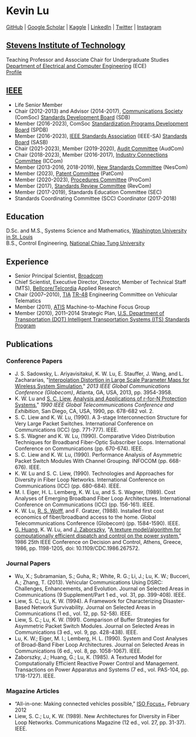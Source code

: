 # Kevin Lu
[GitHub](https://github.com/kevinwlu) | 
[Google Scholar](https://scholar.google.com/citations?user=r3ktnhEAAAAJ) | 
[Kaggle](https://www.kaggle.com/kevinwlu) | 
[LinkedIn](https://www.linkedin.com/in/kevinwlu) | 
[Twitter](https://twitter.com/kevinwlu) |
[Instagram](https://www.instagram.com/kevinwenlu/)
## [Stevens Institute of Technology](https://www.stevens.edu/)
Teaching Professor and Associate Chair for Undergraduate Studies \
[Department of Electrical and Computer Engineering](https://www.stevens.edu/school-engineering-science/departments/electrical-computer-engineering) (ECE) \
[Profile](https://www.stevens.edu/profile/klu2)
## [IEEE](https://www.ieee.org/)
* Life Senior Member
* Chair (2012-2013) and Advisor (2014-2017), [Communications Society](https://www.comsoc.org/) (ComSoc) [Standards Development Board](https://www.comsoc.org/about/boards/standards-development-board) (SDB)
* Member (2016-2023), ComSoc [Standardization Programs Development Board](https://www.comsoc.org/about/boards/standardization-programs-development-board) (SPDB)
* Member (2016-2023), [IEEE Standards Association](https://standards.ieee.org/) (IEEE-SA) [Standards Board](https://standards.ieee.org/about/sasb/) (SASB)
* Chair (2021-2023), Member (2019-2020), [Audit Committee](https://standards.ieee.org/about/sasb/audcom/) (AudCom)
* Chair (2018-2023), Member (2016-2017), [Industry Connections Committee](https://standards.ieee.org/about/bog/iccom/) (ICCom)
* Member (2013-2016, 2018-2019), [New Standards Committee](https://standards.ieee.org/about/sasb/nescom/) (NesCom)
* Member (2023), [Patent Committee](https://standards.ieee.org/about/sasb/patcom/) (PatCom)
* Member (2020-2023), [Procedures Committee](https://standards.ieee.org/about/sasb/procom/) (ProCom)
* Member (2017), [Standards Review Committee](https://standards.ieee.org/about/sasb/revcom/) (RevCom)
* Member (2017-2019), Standards Education Committee (SEC)
* Standards Coordinating Committee (SCC) Coordinator (2017-2018)
## Education
D.Sc. and M.S., Systems Science and Mathematics, [Washington University in St. Louis](https://wustl.edu/) \
B.S., Control Engineering, [National Chiao Tung University](https://en.nycu.edu.tw/)
## Experience
* Senior Principal Scientist, [Broadcom](https://www.broadcom.com/)
* Chief Scientist, Executive Director, Director, Member of Technical Staff (MTS), [Bellcore/Telcordia](https://en.wikipedia.org/wiki/Iconectiv) Applied Research
* Chair (2007–2010), [TIA](https://tiaonline.org/) [TR-48](https://tiaonline.org/standards-committees/tr-48/) Engineering Committee on Vehicular Telematics
* Member (2011), [ATIS](https://www.atis.org/) Machine-to-Machine Focus Group
* Member (2010), 2011–2014 Strategic Plan, [U.S. Department of Transportation (DOT) Intelligent Transportation Systems (ITS) Standards Program](https://www.standards.its.dot.gov/)
## Publications
### Conference Papers
* J. S. Sadowsky, L. Ariyavisitakul, K. W. Lu, E. Stauffer, J. Wang, and L. Zachararias, "[Interpolation Distortion in Large Scale Parameter Maps for Wireless System Simulation](https://ieeexplore.ieee.org/document/6831691)," *2013 IEEE Global Communications Conference (Globecom)*, Atlanta, GA, USA, 2013, pp. 3954-3958.
* K. W. Lu and [S. C. Liew](https://www.ie.cuhk.edu.hk/people/soung.shtml), [Analysis and Applications of r-for-N Protection Systems](https://ieeexplore.ieee.org/document/116594)," *1990 IEEE Global Telecommunications Conference and Exhibition*, San Diego, CA, USA, 1990, pp. 678-682 vol. 2.
* S. C. Liew and K. W. Lu, (1990). A 3-stage Interconnection Structure for Very Large Packet Switches. International Conference on Communications (ICC) (pp. 771-777). IEEE.
* S. S. Wagner and K. W. Lu, (1990). Comparative Video Distribution Techniques for Broadband Fiber-Optic Subscriber Loops. International Conference on Communications (pp. 670-674). IEEE.
* S. C. Liew and K. W. Lu, (1990). Performance Analysis of Asymmetric Packet Switch Modules With Channel Grouping. INFOCOM (pp. 668-676). IEEE.
* K. W. Lu and S. C. Liew, (1990). Technologies and Approaches for Diversity in Fiber Loop Networks. International Conference on Communications (ICC) (pp. 680-684). IEEE.
* M. I. Eiger, H. L. Lemberg,  K. W. Lu, and S. S. Wagner, (1989). Cost Analyses of Emerging Broadband Fiber Loop Architectures. International Conference on Communications (ICC) (pp. 156-161). IEEE.
* K. W. Lu, [R. S. Wolff](https://www.montana.edu/rwolff/), and F. Gratzer, (1988). Installed first cost economics of fiber/broadband access to the home. Global Telecommunications Conference (Globecom) (pp. 1584-1590). IEEE.
* [G. Huang](https://scholars.library.tamu.edu/vivo/display/n8800928d/), K. W. Lu, and [J. Zaborszky](https://www.nae.edu/28317/Dr-John-Zaborszky), "[A texture model/algorithm for computationally efficient dispatch and control on the power system](https://ieeexplore.ieee.org/abstract/document/4048961)," 1986 25th IEEE Conference on Decision and Control, Athens, Greece, 1986, pp. 1198-1205, doi: 10.1109/CDC.1986.267572.
### Journal Papers
* Wu, X.; Subramanian, S.; Guha, R.; White, R. G.; Li, J.; Lu, K. W.; Bucceri, A.; Zhang, T. (2013). Vehicular Communications Using DSRC: Challenges, Enhancements, and Evolution. Journal on Selected Areas in Communications (9 Supplement/Part 1 ed., vol. 31, pp. 399-408). IEEE.
* Liew, S. C.; Lu, K. W. (1994). A Framework for Characterizing Disaster-Based Network Survivability. Journal on Selected Areas in Communications (1 ed., vol. 12, pp. 52-58). IEEE.
* Liew, S. C.; Lu, K. W. (1991). Comparison of Buffer Strategies for Asymmetric Packet Switch Modules. Journal on Selected Areas in Communications (3 ed., vol. 9, pp. 428-438). IEEE.
* Lu, K. W.; Eiger, M. I.; Lemberg, H. L. (1990). System and Cost Analyses of Broad-Band Fiber Loop Architectures. Journal on Selected Areas in Communications (6 ed., vol. 8, pp. 1058-1067). IEEE.
* Zaborszky, J.; Huang, G.; Lu, K. (1985). A Textured Model for Computationally Efficient Reactive Power Control and Management. Transactions on Power Apparatus and Systems (7 ed., vol. PAS-104, pp. 1718-1727). IEEE.
### Magazine Articles
* “All-in-one: Making connected vehicles possible,” [ISO Focus+](https://www.iso.org/files/live/sites/isoorg/files/news/magazine/ISO%20Focus%2b%20(2010-2013)/en/2012/ISO%20Focus%2b%2c%20February%202012.pdf), February 2012
* Liew, S. C.; Lu, K. W. (1989). New Architectures for Diversity in Fiber Loop Networks. Communications Magazine (12 ed., vol. 27, pp. 31-37). IEEE.

